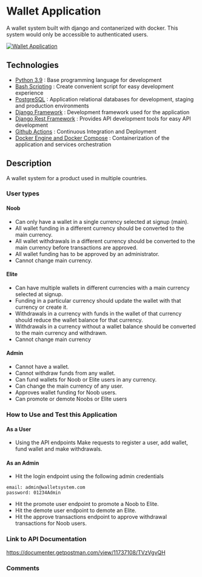 # Wallet Application
A wallet system built with django and contanerized with docker. 
This system would only be accessible to authenticated users.

[![Wallet Application](https://github.com/Resa-Obamwonyi/wallet_system/workflows/Wallet%20System/badge.svg)](https://github.com/Resa-Obamwonyi/wallet_system/actions)

## Technologies

* [Python 3.9](https://python.org) : Base programming language for development
* [Bash Scripting](https://www.codecademy.com/learn/learn-the-command-line/modules/bash-scripting) : Create convenient script for easy development experience
* [PostgreSQL](https://www.postgresql.org/) : Application relational databases for development, staging and production environments
* [Django Framework](https://www.djangoproject.com/) : Development framework used for the application
* [Django Rest Framework](https://www.django-rest-framework.org/) : Provides API development tools for easy API development
* [Github Actions](https://docs.github.com/en/free-pro-team@latest/actions) : Continuous Integration and Deployment
* [Docker Engine and Docker Compose](https://www.docker.com/) : Containerization of the application and services orchestration

## Description
A wallet system for a product used in multiple countries.

### User types
#### Noob
- Can only have a wallet in a single currency selected at signup (main).
- All wallet funding in a different currency should be converted to the main currency.
- All wallet withdrawals in a different currency should be converted to the main currency before transactions are approved.
- All wallet funding has to be approved by an administrator.
- Cannot change main currency.

#### Elite
- Can have multiple wallets in different currencies with a main currency selected at signup.
- Funding in a particular currency should update the wallet with that currency or create it.
- Withdrawals in a currency with funds in the wallet of that currency should reduce the wallet balance for that currency.
- Withdrawals in a currency without a wallet balance should be converted to the main currency and withdrawn.
- Cannot change main currency

#### Admin
- Cannot have a wallet.
- Cannot withdraw funds from any wallet.
- Can fund wallets for Noob or Elite users in any currency.
- Can change the main currency of any user.
- Approves wallet funding for Noob users.
- Can promote or demote Noobs or Elite users


### How to Use and Test this Application

#### As a User
- Using the API endpoints Make requests to register a user, add wallet, fund wallet and make withdrawals.

#### As an Admin
- Hit the login endpoint using the following admin credentials

```
email: admin@walletsystem.com
password: 01234Admin
```
- Hit the promote user endpoint to promote a Noob to Elite.
- Hit the demote user endpoint to demote an Elite.
- Hit the approve transactions endpoint to approve withdrawal transactions for Noob users.

### Link to API Documentation
https://documenter.getpostman.com/view/11737108/TVzVgvQH

### Comments